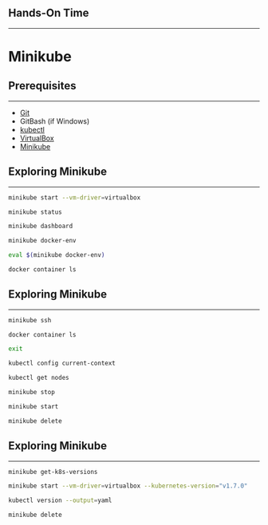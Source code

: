 ## Hands-On Time

---

# Minikube


## Prerequisites

---

* [Git](https://git-scm.com/)
* GitBash (if Windows)
* [kubectl](https://kubernetes.io/docs/tasks/tools/install-kubectl/)
* [VirtualBox](https://www.virtualbox.org/wiki/Downloads)
* [Minikube](https://github.com/kubernetes/minikube/releases)


## Exploring Minikube

---

```bash
minikube start --vm-driver=virtualbox

minikube status

minikube dashboard

minikube docker-env

eval $(minikube docker-env)

docker container ls
```


## Exploring Minikube

---

```bash
minikube ssh

docker container ls

exit

kubectl config current-context

kubectl get nodes

minikube stop

minikube start

minikube delete
```


## Exploring Minikube

---

```bash
minikube get-k8s-versions

minikube start --vm-driver=virtualbox --kubernetes-version="v1.7.0"

kubectl version --output=yaml

minikube delete
```